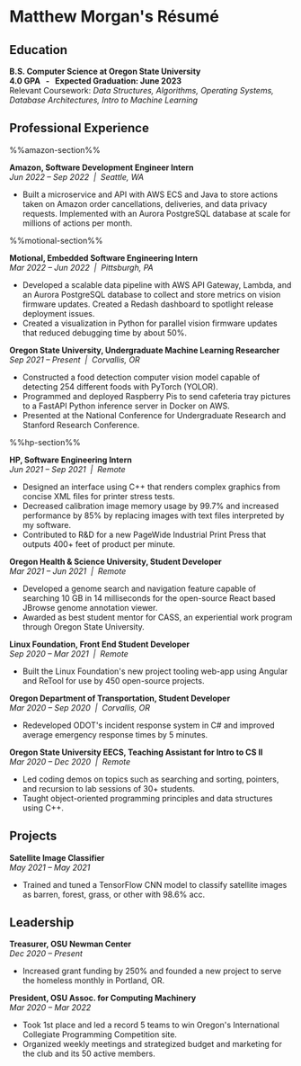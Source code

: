 # Matthew Morgan's Résumé

## Education

**B.S. Computer Science at Oregon State University**<br>
**4.0 GPA &nbsp; - &nbsp; Expected Graduation: June 2023**<br>
Relevant Coursework: *Data Structures, Algorithms, Operating Systems, Database Architectures, Intro to Machine Learning*

## Professional Experience

%%amazon-section%%

**Amazon, Software Development Engineer Intern**<br>
*Jun 2022 – Sep 2022 &nbsp;|&nbsp; Seattle, WA*<br>
- Built a microservice and API with AWS ECS and Java to store actions taken on Amazon order cancellations, deliveries, and data privacy requests. Implemented with an Aurora PostgreSQL database at scale for millions of actions per month.

%%motional-section%%

**Motional, Embedded Software Engineering Intern**<br>
*Mar 2022 – Jun 2022 &nbsp;|&nbsp; Pittsburgh, PA*<br>
- Developed a scalable data pipeline with AWS API Gateway, Lambda, and an Aurora PostgreSQL database to collect and store metrics on vision firmware updates. Created a Redash dashboard to spotlight release deployment issues.
- Created a visualization in Python for parallel vision firmware updates that reduced debugging time by about 50%.

**Oregon State University, Undergraduate Machine Learning Researcher**<br>
*Sep 2021 – Present &nbsp;|&nbsp; Corvallis, OR*<br>
- Constructed a food detection computer vision model capable of detecting 254 different foods with PyTorch (YOLOR). 
- Programmed and deployed Raspberry Pis to send cafeteria tray pictures to a FastAPI Python inference server in Docker on AWS.
- Presented at the National Conference for Undergraduate Research and Stanford Research Conference.

%%hp-section%%

**HP, Software Engineering Intern**<br>
*Jun 2021 – Sep 2021 &nbsp;|&nbsp; Remote*
- Designed an interface using C++ that renders complex graphics from concise XML files for printer stress tests.
- Decreased calibration image memory usage by 99.7% and increased performance by 85% by replacing images with text files interpreted by my software.
- Contributed to R&D for a new PageWide Industrial Print Press that outputs 400+ feet of product per minute.


**Oregon Health & Science University, Student Developer**<br>
*Mar 2021 – Jun 2021 &nbsp;|&nbsp; Remote*
- Developed a genome search and navigation feature capable of searching 10 GB in 14 milliseconds for the open-source React based JBrowse genome annotation viewer.
- Awarded as best student mentor for CASS, an experiential work program through Oregon State University.


**Linux Foundation, Front End Student Developer**<br>
*Sep 2020 – Mar 2021 &nbsp;|&nbsp; Remote*
- Built the Linux Foundation's new project tooling web-app using Angular and ReTool for use by 450 open-source projects.


**Oregon Department of Transportation, Student Developer**<br>
*Mar 2020 – Sep 2020 &nbsp;|&nbsp; Corvallis, OR*
- Redeveloped ODOT's incident response system in C# and improved average emergency response times by 5 minutes.


**Oregon State University EECS, Teaching Assistant for Intro to CS II**<br>
*Mar 2020 – Dec 2020 &nbsp;|&nbsp; Remote*
- Led coding demos on topics such as searching and sorting, pointers, and recursion to lab sessions of 30+ students.
- Taught object-oriented programming principles and data structures using C++.



## Projects
**Satellite Image Classifier**<br>
*May 2021 – May 2021*
- Trained and tuned a TensorFlow CNN model to classify satellite images as barren, forest, grass, or other with 98.6% acc.


## Leadership

**Treasurer, OSU Newman Center**<br>
*Dec 2020 – Present*
- Increased grant funding by 250% and founded a new project to serve the homeless monthly in Portland, OR.

**President, OSU Assoc. for Computing Machinery**<br>
*Mar 2020 – Mar 2022*
- Took 1st place and led a record 5 teams to win Oregon's International Collegiate Programming Competition site.
- Organized weekly meetings and strategized budget and marketing for the club and its 50 active members.
